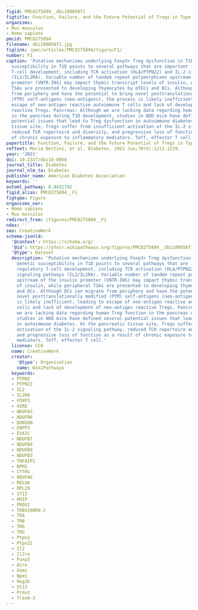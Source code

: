```yaml
---
figid: PMC8275894__dbi180058f1
figtitle: Function, Failure, and the Future Potential of Tregs in Type 1 Diabetes
organisms:
- Mus musculus
- Homo sapiens
pmcid: PMC8275894
filename: dbi180058f1.jpg
figlink: /pmc/articles/PMC8275894/figure/F1/
number: F1
caption: 'Putative mechanisms underlying Foxp3+ Treg dysfunction in T1D. Thymus: Genetic
  susceptibility in T1D points to several pathways that are important for regulatory
  T-cell development, including TCR activation (HLA/PTPN22) and IL-2 signaling pathways
  (IL2/IL2RA). Variable number of tandem repeat polymorphisms upstream of the insulin
  promoter (VNTR-INS) may impact thymic transcript levels of insulin, while peripheral
  TSAs are presented to developing thymocytes by mTECs and DCs. Although DCs can migrate
  from periphery and have the potential to bring novel posttranslationally modified
  (PTM) self-antigens (neo-antigens), the process is likely inefficient, leading to
  escape of neo-antigen reactive autoimmune T cells and lack of development of neo-antigen
  reactive Tregs. Pancreas: Although we are lacking data regarding human Treg function
  in the pancreas during T1D development, studies in NOD mice have defined several
  potential issues that lead to Treg dysfunction in autoimmune diabetes. At the pancreatic
  tissue site, Tregs suffer from insufficient activation of the IL-2 signaling pathway,
  reduced TCR repertoire and diversity, and progressive loss of function as a result
  of chronic exposure to inflammatory mediators. Teff, effector T cell.'
papertitle: Function, Failure, and the Future Potential of Tregs in Type 1 Diabetes.
reftext: Maria Bettini, et al. Diabetes. 2021 Jun;70(6):1211-1219.
year: '2021'
doi: 10.2337/dbi18-0058
journal_title: Diabetes
journal_nlm_ta: Diabetes
publisher_name: American Diabetes Association
keywords: ''
automl_pathway: 0.8431792
figid_alias: PMC8275894__F1
figtype: Figure
organisms_ner:
- Homo sapiens
- Mus musculus
redirect_from: /figures/PMC8275894__F1
ndex: ''
seo: CreativeWork
schema-jsonld:
  '@context': https://schema.org/
  '@id': https://pfocr.wikipathways.org/figures/PMC8275894__dbi180058f1.html
  '@type': Dataset
  description: 'Putative mechanisms underlying Foxp3+ Treg dysfunction in T1D. Thymus:
    Genetic susceptibility in T1D points to several pathways that are important for
    regulatory T-cell development, including TCR activation (HLA/PTPN22) and IL-2
    signaling pathways (IL2/IL2RA). Variable number of tandem repeat polymorphisms
    upstream of the insulin promoter (VNTR-INS) may impact thymic transcript levels
    of insulin, while peripheral TSAs are presented to developing thymocytes by mTECs
    and DCs. Although DCs can migrate from periphery and have the potential to bring
    novel posttranslationally modified (PTM) self-antigens (neo-antigens), the process
    is likely inefficient, leading to escape of neo-antigen reactive autoimmune T
    cells and lack of development of neo-antigen reactive Tregs. Pancreas: Although
    we are lacking data regarding human Treg function in the pancreas during T1D development,
    studies in NOD mice have defined several potential issues that lead to Treg dysfunction
    in autoimmune diabetes. At the pancreatic tissue site, Tregs suffer from insufficient
    activation of the IL-2 signaling pathway, reduced TCR repertoire and diversity,
    and progressive loss of function as a result of chronic exposure to inflammatory
    mediators. Teff, effector T cell.'
  license: CC0
  name: CreativeWork
  creator:
    '@type': Organization
    name: WikiPathways
  keywords:
  - PTPN2
  - PTPN22
  - IL2
  - IL2RA
  - FOXP3
  - AIRE
  - NDUFA5
  - NDUFB6
  - DONSON
  - ENPP3
  - EVA1C
  - NDUFB7
  - NDUFB4
  - NDUFB9
  - NDUFB3
  - TNFAIP1
  - NPM1
  - CYTH1
  - NDUFA6
  - REG3A
  - RPL29
  - ST13
  - HHIP
  - PRDX2
  - TRBV20OR9-2
  - TRA
  - TRB
  - TRD
  - TRG
  - Ptpn2
  - Ptpn22
  - Il2
  - Il2ra
  - Foxp3
  - Aire
  - Gzmc
  - Npm1
  - Reg3b
  - St13
  - Prdx2
  - Trav6-3
---
```

